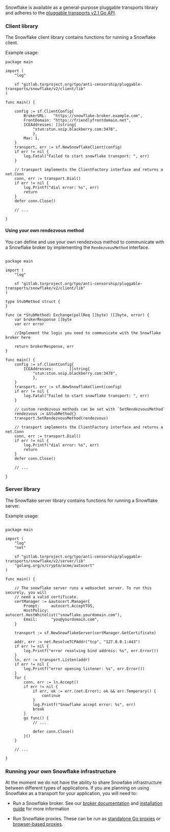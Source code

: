 Snowflake is available as a general-purpose pluggable transports library and adheres to the [pluggable transports v2.1 Go API](https://github.com/Pluggable-Transports/Pluggable-Transports-spec/blob/master/releases/PTSpecV2.1/Pluggable%20Transport%20Specification%20v2.1%20-%20Go%20Transport%20API.pdf).

### Client library

The Snowflake client library contains functions for running a Snowflake client.

Example usage:

```Golang
package main

import (
    "log"

    sf "gitlab.torproject.org/tpo/anti-censorship/pluggable-transports/snowflake/v2/client/lib"
)

func main() {

    config := sf.ClientConfig{
        BrokerURL:   "https://snowflake-broker.example.com",
        FrontDomain: "https://friendlyfrontdomain.net",
        ICEAddresses: []string{
            "stun:stun.voip.blackberry.com:3478",
            },
        Max: 1,
    }
    transport, err := sf.NewSnowflakeClient(config)
    if err != nil {
        log.Fatal("Failed to start snowflake transport: ", err)
    }

    // transport implements the ClientFactory interface and returns a net.Conn
    conn, err := transport.Dial()
    if err != nil {
        log.Printf("dial error: %s", err)
        return
    }
    defer conn.Close()

    // ...

}
```

#### Using your own rendezvous method

You can define and use your own rendezvous method to communicate with a Snowflake broker by implementing the `RendezvousMethod` interface.

```Golang

package main

import (
    "log"

    sf "gitlab.torproject.org/tpo/anti-censorship/pluggable-transports/snowflake/v2/client/lib"
)

type StubMethod struct {
}

func (m *StubMethod) Exchange(pollReq []byte) ([]byte, error) {
    var brokerResponse []byte
    var err error

    //Implement the logic you need to communicate with the Snowflake broker here

    return brokerResponse, err
}

func main() {
    config := sf.ClientConfig{
        ICEAddresses:       []string{
            "stun:stun.voip.blackberry.com:3478",
            },
    }
    transport, err := sf.NewSnowflakeClient(config)
    if err != nil {
        log.Fatal("Failed to start snowflake transport: ", err)
    }

    // custom rendezvous methods can be set with `SetRendezvousMethod`
    rendezvous := &StubMethod{}
    transport.SetRendezvousMethod(rendezvous)

    // transport implements the ClientFactory interface and returns a net.Conn
    conn, err := transport.Dial()
    if err != nil {
        log.Printf("dial error: %s", err)
        return
    }
    defer conn.Close()

    // ...

}
```

### Server library

The Snowflake server library contains functions for running a Snowflake server.

Example usage:
```Golang

package main

import (
    "log"
    "net"

    sf "gitlab.torproject.org/tpo/anti-censorship/pluggable-transports/snowflake/v2/server/lib"
    "golang.org/x/crypto/acme/autocert"
)

func main() {

    // The snowflake server runs a websocket server. To run this securely, you will
    // need a valid certificate.
    certManager := &autocert.Manager{
        Prompt:     autocert.AcceptTOS,
        HostPolicy: autocert.HostWhitelist("snowflake.yourdomain.com"),
        Email:      "you@yourdomain.com",
    }

    transport := sf.NewSnowflakeServer(certManager.GetCertificate)

    addr, err := net.ResolveTCPAddr("tcp", "127.0.0.1:443")
    if err != nil {
        log.Printf("error resolving bind address: %s", err.Error())
    }
    ln, err := transport.Listen(addr)
    if err != nil {
        log.Printf("error opening listener: %s", err.Error())
    }
    for {
        conn, err := ln.Accept()
        if err != nil {
            if err, ok := err.(net.Error); ok && err.Temporary() {
                continue
            }
            log.Printf("Snowflake accept error: %s", err)
            break
        }
        go func() {
            // ...

            defer conn.Close()
        }()
    }

    // ...

}

```
### Running your own Snowflake infrastructure

At the moment we do not have the ability to share Snowfake infrastructure between different types of applications. If you are planning on using Snowflake as a transport for your application, you will need to:

- Run a Snowflake broker. See our [broker documentation](../broker/) and [installation guide](https://gitlab.torproject.org/tpo/anti-censorship/team/-/wikis/Survival-Guides/Snowflake-Broker-Installation-Guide) for more information

- Run Snowflake proxies. These can be run as [standalone Go proxies](../proxy/) or [browser-based proxies](https://gitlab.torproject.org/tpo/anti-censorship/pluggable-transports/snowflake-webext).
